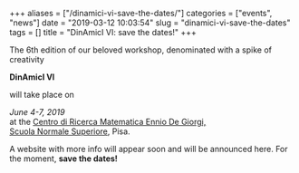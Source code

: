+++
aliases = ["/dinamici-vi-save-the-dates/"]
categories = ["events", "news"]
date = "2019-03-12 10:03:54"
slug = "dinamici-vi-save-the-dates"
tags = []
title = "DinAmicI VI: save the dates!"
+++

The 6th edition of our beloved workshop, denominated with a spike of
creativity

**DinAmicI VI**

will take place on

*June 4-7, 2019*  
at the [Centro di Ricerca Matematica Ennio De
Giorgi,](http://crm.sns.it/)  
[Scuola Normale Superiore](https://www.sns.it/), Pisa.

A website with more info will appear soon and will be announced here.
For the moment, **save the dates!**
